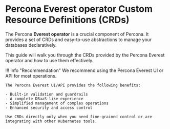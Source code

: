# Percona Everest operator Custom Resource Definitions (CRDs)

The Percona **Everest operator** is a crucial component of Percona. It provides a set of CRDs and easy-to-use abstractions to manage your databases declaratively. 

This guide will walk you through the CRDs provided by the Percona Everest operator and how to use them effectively.


!!! info "Recommendation"
    We recommend using the Percona Everest UI or API for most operations. 

    The Perocna Everest UI/API provides the following benefits:

    - Built-in validation and guardrails
    - A complete DBaaS-like experience
    - Simplified management of complex operations
    - Enhanced security and access control
    
    Use CRDs directly only when you need fine-grained control or are integrating with other Kubernetes tools.




